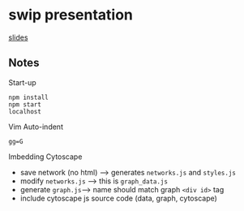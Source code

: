 # swip presentation
[slides](https://twesleyb.github.io/presentations/swip/index.html)

## Notes

Start-up
```
npm install
npm start
localhost
```

Vim Auto-indent
```
gg=G
```

Imbedding Cytoscape
* save network (no html) --> generates `networks.js` and `styles.js`
* modify `networks.js` --> this is `graph_data.js`
* generate `graph.js`--> name should match graph `<div id>` tag
* include cytoscape js source code (data, graph, cytoscape)
